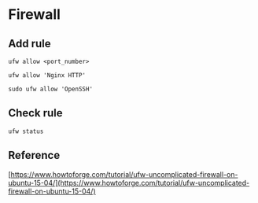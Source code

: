 # Firewall

## Add rule

`ufw allow <port_number>`

`ufw allow 'Nginx HTTP'`

`sudo ufw allow 'OpenSSH'`

## Check rule

`ufw status`

## Reference

[https://www.howtoforge.com/tutorial/ufw-uncomplicated-firewall-on-ubuntu-15-04/](https://www.howtoforge.com/tutorial/ufw-uncomplicated-firewall-on-ubuntu-15-04/)